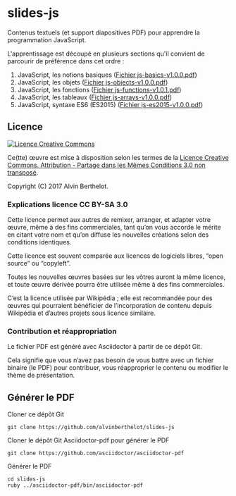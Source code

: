 # slides-js

Contenus textuels (et support diapositives PDF) pour apprendre la programmation JavaScript.

L'apprentissage est découpé en plusieurs sections qu'il convient de parcourir de préférence dans cet ordre :

1. JavaScript, les notions basiques ([Fichier js-basics-v1.0.0.pdf](https://github.com/alvinberthelot/slides-js/blob/master/js-basics-v1.0.0.pdf))
2. JavaScript, les objets ([Fichier js-objects-v1.0.0.pdf](https://github.com/alvinberthelot/slides-js/blob/master/js-objects-v1.0.0.pdf))
3. JavaScript, les fonctions ([Fichier js-functions-v1.0.1.pdf](https://github.com/alvinberthelot/slides-js/blob/master/js-functions-v1.0.1.pdf))
4. JavaScript, les tableaux ([Fichier js-arrays-v1.0.0.pdf](https://github.com/alvinberthelot/slides-js/blob/master/js-arrays-v1.0.0.pdf))
5. JavaScript, syntaxe ES6 (ES2015) ([Fichier js-es2015-v1.0.0.pdf](https://github.com/alvinberthelot/slides-js/blob/master/js-es2015-v1.0.0.pdf))


## Licence

[![Licence Creative Commons](http://i.creativecommons.org/l/by-sa/3.0/88x31.png)](http://creativecommons.org/licenses/by-sa/3.0/deed.fr)

Ce(tte) œuvre est mise à disposition selon les termes de la [Licence Creative Commons. Attribution - Partage dans les Mêmes Conditions 3.0 non transposé](http://creativecommons.org/licenses/by-sa/3.0/deed.fr).

Copyright (C) 2017 Alvin Berthelot.

### Explications licence CC BY-SA 3.0

Cette licence permet aux autres de remixer, arranger, et adapter votre œuvre, même à des fins commerciales, tant qu’on vous accorde le mérite en citant votre nom et qu’on diffuse les nouvelles créations selon des conditions identiques.

Cette licence est souvent comparée aux licences de logiciels libres, “open source” ou “copyleft”.

Toutes les nouvelles œuvres basées sur les vôtres auront la même licence, et toute œuvre dérivée pourra être utilisée même à des fins commerciales.

C’est la licence utilisée par Wikipédia ; elle est recommandée pour des œuvres qui pourraient bénéficier de l’incorporation de contenu depuis Wikipédia et d’autres projets sous licence similaire.

### Contribution et réappropriation

Le fichier PDF est généré avec Asciidoctor à partir de ce dépôt Git.

Cela signifie que vous n’avez pas besoin de vous battre avec un fichier binaire (le PDF) pour contribuer, vous réapproprier le contenu ou modifier le thème de présentation.

## Générer le PDF

Cloner ce dépôt Git

	git clone https://github.com/alvinberthelot/slides-js

Cloner le dépôt Git Asciidoctor-pdf pour générer le PDF

	git clone https://github.com/asciidoctor/asciidoctor-pdf

Générer le PDF

	cd slides-js
	ruby ../asciidoctor-pdf/bin/asciidoctor-pdf

